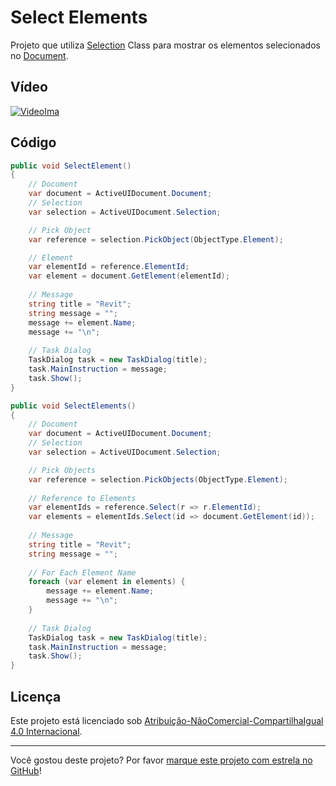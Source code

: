 # Select Elements

Projeto que utiliza [Selection] Class para mostrar os elementos selecionados no [Document].

## Vídeo

[![VideoIma]][Video]

## Código

```C#
public void SelectElement()
{
    // Document
    var document = ActiveUIDocument.Document;
    // Selection
    var selection = ActiveUIDocument.Selection;

    // Pick Object
    var reference = selection.PickObject(ObjectType.Element);

    // Element
    var elementId = reference.ElementId;
    var element = document.GetElement(elementId);
    
    // Message
    string title = "Revit";
    string message = "";
    message += element.Name;
    message += "\n";
    
    // Task Dialog
    TaskDialog task = new TaskDialog(title);
    task.MainInstruction = message;
    task.Show();
}
```

```C#
public void SelectElements()
{
    // Document
    var document = ActiveUIDocument.Document;
    // Selection
    var selection = ActiveUIDocument.Selection;

    // Pick Objects
    var reference = selection.PickObjects(ObjectType.Element);
    
    // Reference to Elements
    var elementIds = reference.Select(r => r.ElementId);
    var elements = elementIds.Select(id => document.GetElement(id));
    
    // Message
    string title = "Revit";
    string message = "";
    
    // For Each Element Name
    foreach (var element in elements) {
        message += element.Name;
        message += "\n";
    }
    
    // Task Dialog
    TaskDialog task = new TaskDialog(title);
    task.MainInstruction = message;
    task.Show();
}
```

## Licença

<p>Este projeto está licenciado sob <a rel="license" href="https://creativecommons.org/licenses/by-nc-sa/4.0/deed.pt">Atribuição-NãoComercial-CompartilhaIgual 4.0 Internacional</a>.</p>

---

Você gostou deste projeto? Por favor [marque este projeto com estrela no GitHub](https://github.com/ricaun/RevitAPI/stargazers)!

[Video]: https://youtu.be/T6NWrt8mg9k
[VideoIma]: https://img.youtube.com/vi/T6NWrt8mg9k/hqdefault.jpg

[Selection]: https://www.revitapidocs.com/2020/31b73d46-7d67-5dbb-4dad-80aa597c9afc.htm
[Document]: https://www.revitapidocs.com/2020/db03274b-a107-aa32-9034-f3e0df4bb1ec.htm
